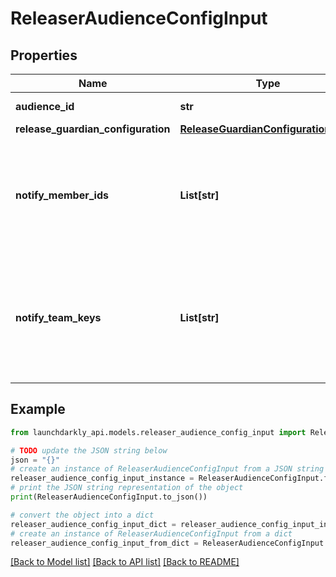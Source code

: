 # ReleaserAudienceConfigInput


## Properties

Name | Type | Description | Notes
------------ | ------------- | ------------- | -------------
**audience_id** | **str** | UUID of the audience. | [optional] 
**release_guardian_configuration** | [**ReleaseGuardianConfigurationInput**](ReleaseGuardianConfigurationInput.md) |  | [optional] 
**notify_member_ids** | **List[str]** | An array of member IDs. These members are notified to review the approval request. | [optional] 
**notify_team_keys** | **List[str]** | An array of team keys. The members of these teams are notified to review the approval request. | [optional] 

## Example

```python
from launchdarkly_api.models.releaser_audience_config_input import ReleaserAudienceConfigInput

# TODO update the JSON string below
json = "{}"
# create an instance of ReleaserAudienceConfigInput from a JSON string
releaser_audience_config_input_instance = ReleaserAudienceConfigInput.from_json(json)
# print the JSON string representation of the object
print(ReleaserAudienceConfigInput.to_json())

# convert the object into a dict
releaser_audience_config_input_dict = releaser_audience_config_input_instance.to_dict()
# create an instance of ReleaserAudienceConfigInput from a dict
releaser_audience_config_input_from_dict = ReleaserAudienceConfigInput.from_dict(releaser_audience_config_input_dict)
```
[[Back to Model list]](../README.md#documentation-for-models) [[Back to API list]](../README.md#documentation-for-api-endpoints) [[Back to README]](../README.md)


